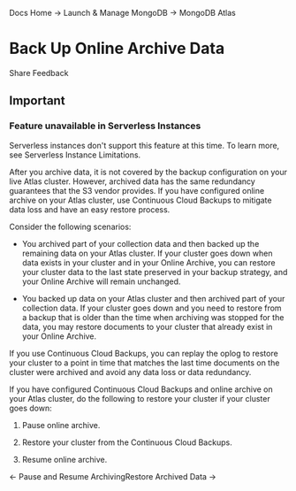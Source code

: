 Docs Home → Launch & Manage MongoDB → MongoDB Atlas

# Back Up Online Archive Data

Share Feedback

## Important

### Feature unavailable in Serverless Instances

Serverless instances don't support this feature at this time. To learn more,
see Serverless Instance Limitations.

After you archive data, it is not covered by the backup configuration on your
live Atlas cluster. However, archived data has the same redundancy guarantees
that the S3 vendor provides. If you have configured online archive on your
Atlas cluster, use Continuous Cloud Backups to mitigate data loss and have an
easy restore process.

Consider the following scenarios:

  * You archived part of your collection data and then backed up the remaining data on your Atlas cluster. If your cluster goes down when data exists in your cluster and in your Online Archive, you can restore your cluster data to the last state preserved in your backup strategy, and your Online Archive will remain unchanged.

  * You backed up data on your Atlas cluster and then archived part of your collection data. If your cluster goes down and you need to restore from a backup that is older than the time when archiving was stopped for the data, you may restore documents to your cluster that already exist in your Online Archive.

If you use Continuous Cloud Backups, you can replay the oplog to restore your
cluster to a point in time that matches the last time documents on the cluster
were archived and avoid any data loss or data redundancy.

If you have configured Continuous Cloud Backups and online archive on your
Atlas cluster, do the following to restore your cluster if your cluster goes
down:

  1. Pause online archive.

  2. Restore your cluster from the Continuous Cloud Backups.

  3. Resume online archive.

← Pause and Resume ArchivingRestore Archived Data →

